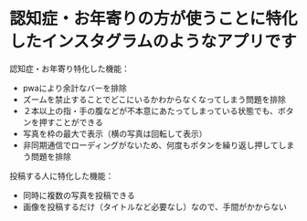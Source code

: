 # 認知症・お年寄りの方が使うことに特化したインスタグラムのようなアプリです
認知症・お年寄り特化した機能：
- pwaにより余計なバーを排除
- ズームを禁止することでどこにいるかわからなくなってしまう問題を排除
- ２本以上の指・手の腹などが不本意にあたってしまっている状態でも、ボタンを押すことができる
- 写真を枠の最大で表示（横の写真は回転して表示）
- 非同期通信でローディングがないため、何度もボタンを繰り返し押してしまう問題を排除

投稿する人に特化した機能：
- 同時に複数の写真を投稿できる
- 画像を投稿するだけ（タイトルなど必要なし）なので、手間がかからない

